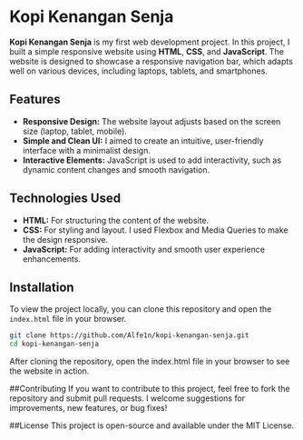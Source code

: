 # Kopi Kenangan Senja

**Kopi Kenangan Senja** is my first web development project. In this project, I built a simple responsive website using **HTML**, **CSS**, and **JavaScript**. The website is designed to showcase a responsive navigation bar, which adapts well on various devices, including laptops, tablets, and smartphones.

## Features

- **Responsive Design:** The website layout adjusts based on the screen size (laptop, tablet, mobile).
- **Simple and Clean UI:** I aimed to create an intuitive, user-friendly interface with a minimalist design.
- **Interactive Elements:** JavaScript is used to add interactivity, such as dynamic content changes and smooth navigation.

## Technologies Used

- **HTML:** For structuring the content of the website.
- **CSS:** For styling and layout. I used Flexbox and Media Queries to make the design responsive.
- **JavaScript:** For adding interactivity and smooth user experience enhancements.

## Installation

To view the project locally, you can clone this repository and open the `index.html` file in your browser.

```bash
git clone https://github.com/Alfe1n/kopi-kenangan-senja.git
cd kopi-kenangan-senja
```
After cloning the repository, open the index.html file in your browser to see the website in action.

##Contributing
If you want to contribute to this project, feel free to fork the repository and submit pull requests. I welcome suggestions for improvements, new features, or bug fixes!

##License
This project is open-source and available under the MIT License.
